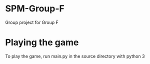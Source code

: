 # SPM-Group-F

Group project for Group F

# Playing the game

To play the game, run main.py in the source directory with python 3
